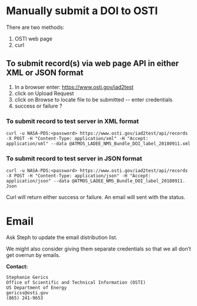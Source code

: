 # Manually submit a DOI to OSTI

There are two methods:
   1. OSTI web page
   2. curl
 
## To  submit record(s) via web page API in either XML or JSON format
 
1. In a browser enter:   https://www.osti.gov/iad2test
2. click on Upload Request
3. click on Browse to locate file to be submitted -- enter credentials
4. success or failure ?
 
 

### To  submit record to test server in XML format
 
    curl -u NASA-PDS:<password> https://www.osti.gov/iad2test/api/records -X POST -H "Content-Type: application/xml" -H "Accept: application/xml" --data @ATMOS_LADEE_NMS_Bundle_DOI_label_20180911.xml
 

### To  submit record to test server in JSON format
 
    curl -u NASA-PDS:<password> https://www.osti.gov/iad2test/api/records -X POST -H "Content-Type: application/json" -H "Accept: application/json" --data @ATMOS_LADEE_NMS_Bundle_DOI_label_20180911. Json
 
Curl will return either success or failure.  An email will sent with the status. 
 
# Email 

Ask Steph to update the email distribution list.

We might also consider giving them separate credentials so that we all don’t get overrun by emails.

**Contact:** 

    Stephanie Gerics
    Office of Scientific and Technical Information (OSTI)
    US Department of Energy
    gericss@osti.gov
    (865) 241-9653
